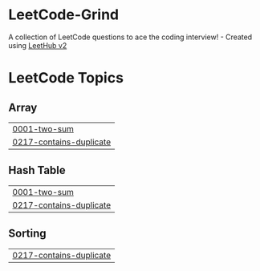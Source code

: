 # LeetCode-Grind
A collection of LeetCode questions to ace the coding interview! - Created using [LeetHub v2](https://github.com/arunbhardwaj/LeetHub-2.0)

<!---LeetCode Topics Start-->
# LeetCode Topics
## Array
|  |
| ------- |
| [0001-two-sum](https://github.com/ryoikedaa/LeetCode-Grind/tree/master/0001-two-sum) |
| [0217-contains-duplicate](https://github.com/ryoikedaa/LeetCode-Grind/tree/master/0217-contains-duplicate) |
## Hash Table
|  |
| ------- |
| [0001-two-sum](https://github.com/ryoikedaa/LeetCode-Grind/tree/master/0001-two-sum) |
| [0217-contains-duplicate](https://github.com/ryoikedaa/LeetCode-Grind/tree/master/0217-contains-duplicate) |
## Sorting
|  |
| ------- |
| [0217-contains-duplicate](https://github.com/ryoikedaa/LeetCode-Grind/tree/master/0217-contains-duplicate) |
<!---LeetCode Topics End-->